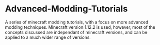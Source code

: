 # Advanced-Modding-Tutorials
A series of minecraft modding tutorials, with a focus on more advanced modding techniques. Minecraft version 1.12.2 is used, however, most of the concepts discussed are independant of minecraft versions, and can be applied to a much wider range of versions.
